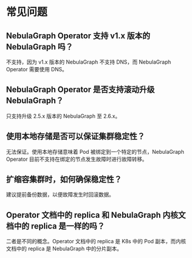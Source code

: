 # 常见问题

## NebulaGraph Operator 支持 v1.x 版本的 NebulaGraph 吗？

不支持，因为 v1.x 版本的 NebulaGraph 不支持 DNS，而 NebulaGraph Operator 需要使用 DNS。

## NebulaGraph Operator 是否支持滚动升级 NebulaGraph？

只支持升级 2.5.x 版本的 NebulaGraph 至 2.6.x。

## 使用本地存储是否可以保证集群稳定性？

无法保证。使用本地存储意味着 Pod 被绑定到一个特定的节点，NebulaGraph Operator 目前不支持在绑定的节点发生故障时进行故障转移。

## 扩缩容集群时，如何确保稳定性？

建议提前备份数据，以便故障发生时回滚数据。

## Operator 文档中的 replica 和 NebulaGraph 内核文档中的 replica 是一样的吗？

二者是不同的概念。Operator 文档中的 replica 是 K8s 中的 Pod 副本，而内核文档中的 replica 是 NebulaGraph 中的分片副本。
